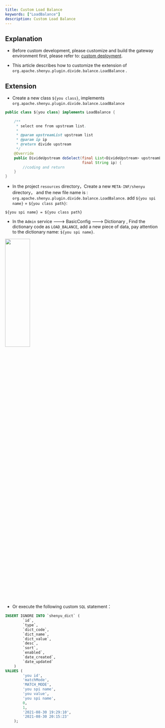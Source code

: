 ```yaml
---
title: Custom Load Balance
keywords: ["LoadBalance"]
description: Custom Load Balance
---
```


## Explanation

* Before custom development, please customize and build the gateway environment first, please refer to: [custom deployment](../../deployment/deployment-custom).

* This article describes how to customize the extension of `org.apache.shenyu.plugin.divide.balance.LoadBalance` .

## Extension

* Create a new class `${you class}`, implements `org.apache.shenyu.plugin.divide.balance.LoadBalance`

```java
public class ${you class} implements LoadBalance {
   
    /**
     * select one from upstream list.
     *
     * @param upstreamList upstream list
     * @param ip ip
     * @return divide upstream
     */
    @Override
    public DivideUpstream doSelect(final List<DivideUpstream> upstreamList, 
                                   final String ip) {
        //coding and return
    }
}
```

* In the project  `resources` directory，Create a new `META-INF/shenyu` directory， and the new file name is : `org.apache.shenyu.plugin.divide.balance.LoadBalance`.
add `${you spi name}` = `${you class path}`:

```
${you spi name} = ${you class path}
```

* In the `Admin` service ---> BasicConfig ---> Dictionary ,  Find the dictionary code as `LOAD_BALANCE`, add a new piece of data, pay attention to the dictionary name: `${you spi name}`.

<img src="/img/shenyu/custom/custom-load-balance-en.jpg" width="40%" height="30%" />

* Or execute the following custom `SQL` statement：

```sql
INSERT IGNORE INTO `shenyu_dict` (
        `id`,
        `type`,
        `dict_code`,
        `dict_name`,
        `dict_value`,
        `desc`,
        `sort`,
        `enabled`,
        `date_created`,
        `date_updated`
    )
VALUES (
        'you id',
        'matchMode',
        'MATCH_MODE',
        'you spi name',
        'you value',
        'you spi name',
        0,
        1,
        '2021-08-30 19:29:10',
        '2021-08-30 20:15:23'
    );
```







